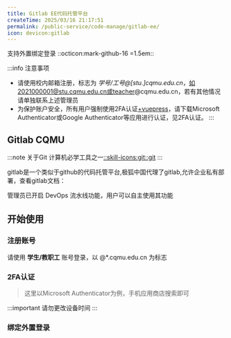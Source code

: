 ```yaml
---
title: Gitlab EE代码托管平台
createTime: 2025/03/16 21:17:51
permalink: /public-service/code-manage/gitlab-ee/
icon: devicon:gitlab
---
```


支持外置绑定登录 ::octicon:mark-github-16 =1.5em::

<CardGrid>
<LinkCard icon="devicon:gitlab" href="http://192.168.183.202" title="重医校园网内网地址" description="校园网可访问"></LinkCard>
<LinkCard icon="devicon:gitlab" href="https://git.cqmu.edu.cn/" title="Gitlab极狐" description="外网暂未开通"></LinkCard>
</CardGrid>



:::info 注意事项
- 请使用校内邮箱注册，标志为 _学号/工号@[stu.]cqmu.edu.cn_，如2021000001@stu.cqmu.edu.cn或teacher@cqmu.edu.cn，若有其他情况请单独联系上述管理员
- 为保护账户安全，所有用户强制使用2FA认证[+vuepress]，请下载Microsoft Authenticator或Google Authenticator等应用进行认证，见2FA认证。
:::

[+vuepress]:
    [::logos:microsoft-icon::2FA（双因素认证）](https://www.microsoft.com/zh-cn/security/business/security-101/what-is-two-factor-authentication-2fa)是一种安全措施，要求用户在登录时提供两种不同的验证方式。通常包括密码和手机验证码。启用2FA可以显著提高账户安全性，防止未经授权的访问。



## Gitlab CQMU

:::note 关于Git
计算机必学工具之一[::skill-icons:git::git](/csdiy/tools-must/git/)
:::

gitlab是一个类似于github的代码托管平台,极狐中国代理了gitlab,允许企业私有部署，查看gitlab文档：

<LinkCard icon="devicon:gitlab" href="https://gitlab.cn/docs/" title="Gitlab Docs" ></LinkCard>

管理员已开启 DevOps 流水线功能，用户可以自主使用其功能




## 开始使用

### 注册账号

请使用 **学生/教职工** 账号登录，以 @*.cqmu.edu.cn 为标志

### 2FA认证

> 这里以Microsoft Authenticator为例，手机应用商店搜索即可

:::important
请勿更改设备时间
:::

### 绑定外置登录

##